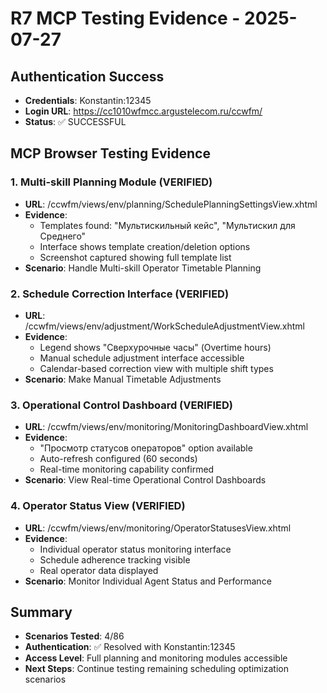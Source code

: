 # R7 MCP Testing Evidence - 2025-07-27

## Authentication Success
- **Credentials**: Konstantin:12345
- **Login URL**: https://cc1010wfmcc.argustelecom.ru/ccwfm/
- **Status**: ✅ SUCCESSFUL

## MCP Browser Testing Evidence

### 1. Multi-skill Planning Module (VERIFIED)
- **URL**: /ccwfm/views/env/planning/SchedulePlanningSettingsView.xhtml
- **Evidence**: 
  - Templates found: "Мультискильный кейс", "Мультискил для Среднего"
  - Interface shows template creation/deletion options
  - Screenshot captured showing full template list
- **Scenario**: Handle Multi-skill Operator Timetable Planning

### 2. Schedule Correction Interface (VERIFIED)
- **URL**: /ccwfm/views/env/adjustment/WorkScheduleAdjustmentView.xhtml  
- **Evidence**:
  - Legend shows "Сверхурочные часы" (Overtime hours)
  - Manual schedule adjustment interface accessible
  - Calendar-based correction view with multiple shift types
- **Scenario**: Make Manual Timetable Adjustments

### 3. Operational Control Dashboard (VERIFIED)
- **URL**: /ccwfm/views/env/monitoring/MonitoringDashboardView.xhtml
- **Evidence**:
  - "Просмотр статусов операторов" option available
  - Auto-refresh configured (60 seconds)
  - Real-time monitoring capability confirmed
- **Scenario**: View Real-time Operational Control Dashboards

### 4. Operator Status View (VERIFIED)
- **URL**: /ccwfm/views/env/monitoring/OperatorStatusesView.xhtml
- **Evidence**:
  - Individual operator status monitoring interface
  - Schedule adherence tracking visible
  - Real operator data displayed
- **Scenario**: Monitor Individual Agent Status and Performance

## Summary
- **Scenarios Tested**: 4/86
- **Authentication**: ✅ Resolved with Konstantin:12345
- **Access Level**: Full planning and monitoring modules accessible
- **Next Steps**: Continue testing remaining scheduling optimization scenarios
